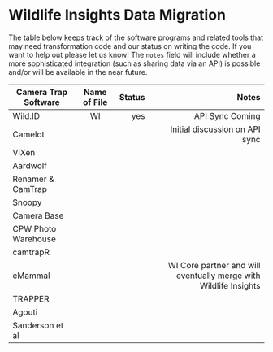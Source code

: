 # Wildlife Insights Data Migration
The table below keeps track of the software programs and related tools that may need transformation code and our status on writing the code. If you want to help out please let us know! The ```notes``` field will include whether a more sophisticated integration (such as sharing data via an API) is possible and/or will be available in the near future.

| Camera Trap Software      | Name of File  | Status  | Notes |
| ------------- |:-------------:| -------:|------:|
| Wild.ID       | WI | yes | API Sync Coming|
| Camelot       |               | |Initial discussion on API sync |
| ViXen |||
|Aardwolf |||
|Renamer & CamTrap |||
|Snoopy|||
|Camera Base|||
|CPW Photo Warehouse|||
|camtrapR|||
|eMammal||| WI Core partner and will eventually merge with Wildlife Insights|
|TRAPPER|||
|Agouti|||
|Sanderson et al |||
